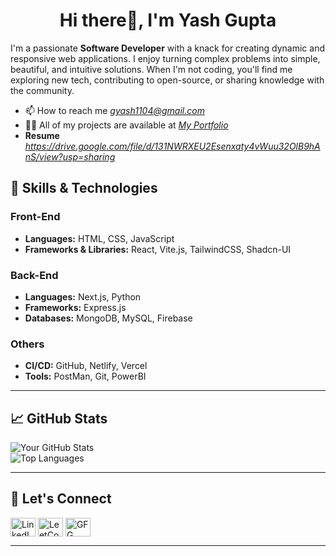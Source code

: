 
<h1 align="center">Hi there👋, I'm Yash Gupta</h1>

I'm a passionate **Software Developer** with a knack for creating dynamic and responsive web applications. I enjoy turning complex problems into simple, beautiful, and intuitive solutions. When I'm not coding, you'll find me exploring new tech, contributing to open-source, or sharing knowledge with the community.

 - 📫 How to reach me *gyash1104@gmail.com*
 - 👨‍💻 All of my projects are available at *[My Portfolio](https://portfolio-gamma-seven-42.vercel.app/)*
 -  **Resume**   *https://drive.google.com/file/d/131NWRXEU2Esenxaty4vWuu32OlB9hAnS/view?usp=sharing*

## 🚀 Skills & Technologies

### Front-End
- **Languages:** HTML, CSS, JavaScript
- **Frameworks & Libraries:** React, Vite.js, TailwindCSS, Shadcn-UI 

### Back-End
- **Languages:** Next.js, Python  
- **Frameworks:** Express.js
- **Databases:** MongoDB, MySQL, Firebase

### Others 
- **CI/CD:** GitHub, Netlify, Vercel 
- **Tools:** PostMan, Git, PowerBI 

---

## 📈 GitHub Stats

![Your GitHub Stats](https://github-readme-stats.vercel.app/api?username=yash-1104github&show_icons=true&theme=radical)  
![Top Languages](https://github-readme-stats.vercel.app/api/top-langs/?username=yash-1104github&layout=compact&theme=radical)

---

## 🤝 Let's Connect

<p align="left">
<a href="https://www.linkedin.com/in/yash-gupta-1a137b223" target="blank"><img align="center" src="https://cdn-icons-png.flaticon.com/512/174/174857.png" alt="LinkedIN" height="30" width="40" /></a>
<a href="https://leetcode.com/u/yash_leetcode04/" target="blank"><img align="center" src="https://upload.wikimedia.org/wikipedia/commons/1/19/LeetCode_logo_black.png" alt="LeetCode" height="30" width="40" /></a>
<a href="https://www.geeksforgeeks.org/user/yashcode40/" target="blank"><img align="center" src="https://raw.githubusercontent.com/rahuldkjain/github-profile-readme-generator/master/src/images/icons/Social/geeks-for-geeks.svg" alt="GFG" height="30" width="40" /></a>
</p>

---
